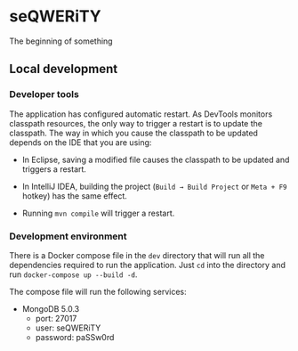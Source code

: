 # seQWERiTY

The beginning of something

## Local development

### Developer tools

The application has configured automatic restart. As DevTools monitors classpath resources, 
the only way to trigger a restart is to update the classpath. The way in which you cause 
the classpath to be updated depends on the IDE that you are using:

- In Eclipse, saving a modified file causes the classpath to be updated and triggers a restart.

- In IntelliJ IDEA, building the project (`Build → Build Project` or `Meta + F9` hotkey) has the same effect.

- Running `mvn compile` will trigger a restart.

### Development environment

There is a Docker compose file in the `dev` directory that will run all the dependencies required 
to run the application. Just `cd` into the directory and run `docker-compose up --build -d`.

The compose file will run the following services:

- MongoDB 5.0.3
  - port: 27017
  - user: seQWERiTY
  - password: paSSw0rd
